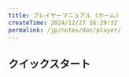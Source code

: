 ```yaml
---
title: プレイヤーマニュアル (ホーム)
createTime: 2024/12/27 16:29:32
permalink: /jp/notes/doc/player/
---
```


## クイックスタート

<LinkCard icon="emojione-v1:building-construction" title="ドメインを作成" href="/jp/notes/doc/player/dominion/create/" />

<LinkCard icon="emojione-v1:camping" title="ゲスト設定" href="/jp/notes/doc/player/dominion/guest/" />

<LinkCard icon="emojione-v1:hotel" title="メンバーを追加" href="/jp/notes/doc/player/member/add/" />